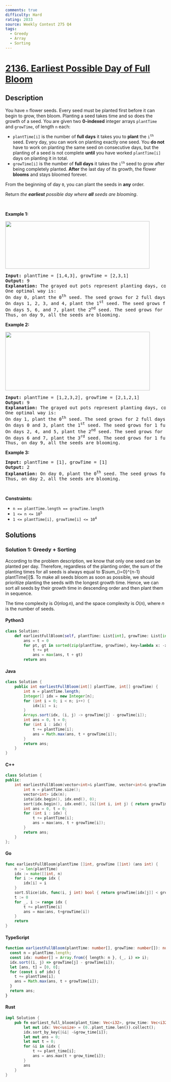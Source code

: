 ```yaml
---
comments: true
difficulty: Hard
rating: 2033
source: Weekly Contest 275 Q4
tags:
  - Greedy
  - Array
  - Sorting
---
```


<!-- problem:start -->

# [2136. Earliest Possible Day of Full Bloom](https://leetcode.com/problems/earliest-possible-day-of-full-bloom)

## Description

<!-- description:start -->

<p>You have <code>n</code> flower seeds. Every seed must be planted first before it can begin to grow, then bloom. Planting a seed takes time and so does the growth of a seed. You are given two <strong>0-indexed</strong> integer arrays <code>plantTime</code> and <code>growTime</code>, of length <code>n</code> each:</p>

<ul>
	<li><code>plantTime[i]</code> is the number of <strong>full days</strong> it takes you to <strong>plant</strong> the <code>i<sup>th</sup></code> seed. Every day, you can work on planting exactly one seed. You <strong>do not</strong> have to work on planting the same seed on consecutive days, but the planting of a seed is not complete <strong>until</strong> you have worked <code>plantTime[i]</code> days on planting it in total.</li>
	<li><code>growTime[i]</code> is the number of <strong>full days</strong> it takes the <code>i<sup>th</sup></code> seed to grow after being completely planted. <strong>After</strong> the last day of its growth, the flower <strong>blooms</strong> and stays bloomed forever.</li>
</ul>

<p>From the beginning of day <code>0</code>, you can plant the seeds in <strong>any</strong> order.</p>

<p>Return <em>the <strong>earliest</strong> possible day where <strong>all</strong> seeds are blooming</em>.</p>

<p>&nbsp;</p>
<p><strong class="example">Example 1:</strong></p>
<img alt="" src="https://fastly.jsdelivr.net/gh/doocs/leetcode@main/solution/2100-2199/2136.Earliest%20Possible%20Day%20of%20Full%20Bloom/images/1.png" style="width: 453px; height: 149px;" />
<pre>
<strong>Input:</strong> plantTime = [1,4,3], growTime = [2,3,1]
<strong>Output:</strong> 9
<strong>Explanation:</strong> The grayed out pots represent planting days, colored pots represent growing days, and the flower represents the day it blooms.
One optimal way is:
On day 0, plant the 0<sup>th</sup> seed. The seed grows for 2 full days and blooms on day 3.
On days 1, 2, 3, and 4, plant the 1<sup>st</sup> seed. The seed grows for 3 full days and blooms on day 8.
On days 5, 6, and 7, plant the 2<sup>nd</sup> seed. The seed grows for 1 full day and blooms on day 9.
Thus, on day 9, all the seeds are blooming.
</pre>

<p><strong class="example">Example 2:</strong></p>
<img alt="" src="https://fastly.jsdelivr.net/gh/doocs/leetcode@main/solution/2100-2199/2136.Earliest%20Possible%20Day%20of%20Full%20Bloom/images/2.png" style="width: 454px; height: 184px;" />
<pre>
<strong>Input:</strong> plantTime = [1,2,3,2], growTime = [2,1,2,1]
<strong>Output:</strong> 9
<strong>Explanation:</strong> The grayed out pots represent planting days, colored pots represent growing days, and the flower represents the day it blooms.
One optimal way is:
On day 1, plant the 0<sup>th</sup> seed. The seed grows for 2 full days and blooms on day 4.
On days 0 and 3, plant the 1<sup>st</sup> seed. The seed grows for 1 full day and blooms on day 5.
On days 2, 4, and 5, plant the 2<sup>nd</sup> seed. The seed grows for 2 full days and blooms on day 8.
On days 6 and 7, plant the 3<sup>rd</sup> seed. The seed grows for 1 full day and blooms on day 9.
Thus, on day 9, all the seeds are blooming.
</pre>

<p><strong class="example">Example 3:</strong></p>

<pre>
<strong>Input:</strong> plantTime = [1], growTime = [1]
<strong>Output:</strong> 2
<strong>Explanation:</strong> On day 0, plant the 0<sup>th</sup> seed. The seed grows for 1 full day and blooms on day 2.
Thus, on day 2, all the seeds are blooming.
</pre>

<p>&nbsp;</p>
<p><strong>Constraints:</strong></p>

<ul>
	<li><code>n == plantTime.length == growTime.length</code></li>
	<li><code>1 &lt;= n &lt;= 10<sup>5</sup></code></li>
	<li><code>1 &lt;= plantTime[i], growTime[i] &lt;= 10<sup>4</sup></code></li>
</ul>

<!-- description:end -->

## Solutions

<!-- solution:start -->

### Solution 1: Greedy + Sorting

According to the problem description, we know that only one seed can be planted per day. Therefore, regardless of the planting order, the sum of the planting times for all seeds is always equal to $\sum_{i=0}^{n-1} plantTime[i]$. To make all seeds bloom as soon as possible, we should prioritize planting the seeds with the longest growth time. Hence, we can sort all seeds by their growth time in descending order and then plant them in sequence.

The time complexity is $O(n \log n)$, and the space complexity is $O(n)$, where $n$ is the number of seeds.

<!-- tabs:start -->

#### Python3

```python
class Solution:
    def earliestFullBloom(self, plantTime: List[int], growTime: List[int]) -> int:
        ans = t = 0
        for pt, gt in sorted(zip(plantTime, growTime), key=lambda x: -x[1]):
            t += pt
            ans = max(ans, t + gt)
        return ans
```

#### Java

```java
class Solution {
    public int earliestFullBloom(int[] plantTime, int[] growTime) {
        int n = plantTime.length;
        Integer[] idx = new Integer[n];
        for (int i = 0; i < n; i++) {
            idx[i] = i;
        }
        Arrays.sort(idx, (i, j) -> growTime[j] - growTime[i]);
        int ans = 0, t = 0;
        for (int i : idx) {
            t += plantTime[i];
            ans = Math.max(ans, t + growTime[i]);
        }
        return ans;
    }
}
```

#### C++

```cpp
class Solution {
public:
    int earliestFullBloom(vector<int>& plantTime, vector<int>& growTime) {
        int n = plantTime.size();
        vector<int> idx(n);
        iota(idx.begin(), idx.end(), 0);
        sort(idx.begin(), idx.end(), [&](int i, int j) { return growTime[j] < growTime[i]; });
        int ans = 0, t = 0;
        for (int i : idx) {
            t += plantTime[i];
            ans = max(ans, t + growTime[i]);
        }
        return ans;
    }
};
```

#### Go

```go
func earliestFullBloom(plantTime []int, growTime []int) (ans int) {
	n := len(plantTime)
	idx := make([]int, n)
	for i := range idx {
		idx[i] = i
	}
	sort.Slice(idx, func(i, j int) bool { return growTime[idx[j]] < growTime[idx[i]] })
	t := 0
	for _, i := range idx {
		t += plantTime[i]
		ans = max(ans, t+growTime[i])
	}
	return
}
```

#### TypeScript

```ts
function earliestFullBloom(plantTime: number[], growTime: number[]): number {
  const n = plantTime.length;
  const idx: number[] = Array.from({ length: n }, (_, i) => i);
  idx.sort((i, j) => growTime[j] - growTime[i]);
  let [ans, t] = [0, 0];
  for (const i of idx) {
    t += plantTime[i];
    ans = Math.max(ans, t + growTime[i]);
  }
  return ans;
}
```

#### Rust

```rust
impl Solution {
    pub fn earliest_full_bloom(plant_time: Vec<i32>, grow_time: Vec<i32>) -> i32 {
        let mut idx: Vec<usize> = (0..plant_time.len()).collect();
        idx.sort_by_key(|&i| -&grow_time[i]);
        let mut ans = 0;
        let mut t = 0;
        for &i in &idx {
            t += plant_time[i];
            ans = ans.max(t + grow_time[i]);
        }
        ans
    }
}
```

<!-- tabs:end -->

<!-- solution:end -->

<!-- problem:end -->
